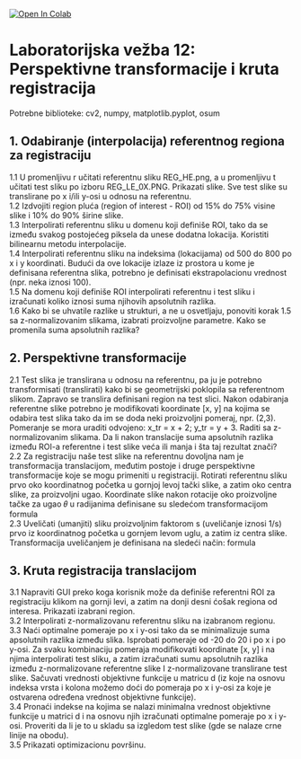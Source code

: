 [![Open In Colab](https://colab.research.google.com/assets/colab-badge.svg)](https://colab.research.google.com/github/nebojsa-bozanic/BMI_OSuM/blob/master/Vezba12%3A%20Perspektivne%20transformacije%20i%20kruta%20registracija/OSuM_vezba_12.ipynb)

# Laboratorijska vežba 12: Perspektivne transformacije i kruta registracija

Potrebne biblioteke: cv2, numpy, matplotlib.pyplot, osum

## 1. Odabiranje (interpolacija) referentnog regiona za registraciju  
  1.1 U promenljivu r učitati referentnu sliku REG_HE.png, a u promenljivu t učitati test sliku po izboru REG_LE_0X.PNG. Prikazati slike. Sve test slike su translirane po x i/ili y-osi u odnosu na referentnu.  
  1.2 Izdvojiti region pluća (region of interest - ROI) od 15% do 75% visine slike i 10% do 90% širine slike.  
  1.3 Interpolirati referentnu sliku u domenu koji definiše ROI, tako da se između svakog postojećeg piksela da unese dodatna lokacija. Koristiti bilinearnu metodu interpolacije.  
  1.4 Interpolirati referentnu sliku na indeksima (lokacijama) od 500 do 800 po x i y koordinati. Budući da ove lokacije izlaze iz prostora u kome je definisana referentna slika, potrebno je definisati ekstrapolacionu vrednost (npr. neka iznosi 100).  
  1.5 Na domenu koji definiše ROI interpolirati referentnu i test sliku i izračunati koliko iznosi suma njihovih apsolutnih razlika.  
  1.6 Kako bi se uhvatile razlike u strukturi, a ne u osvetljaju, ponoviti korak 1.5 sa z-normalizovanim slikama, izabrati proizvoljne parametre. Kako se promenila suma apsolutnih razlika?

## 2. Perspektivne transformacije  
  2.1 Test slika je translirana u odnosu na referentnu, pa ju je potrebno transformisati (translirati) kako bi se geometrijski poklopila sa referentnom slikom. Zapravo se translira definisani region na test slici. Nakon odabiranja referentne slike potrebno je modifikovati koordinate [x, y] na kojima se odabira test slika tako da im se doda neki proizvoljni pomeraj, npr. (2,3). Pomeranje se mora uraditi odvojeno: x_tr = x + 2; y_tr = y + 3. Raditi sa z-normalizovanim slikama. Da li nakon translacije suma apsolutnih razlika između ROI-a referentne i test slike veća ili manja i šta taj rezultat znači?  
  2.2 Za registraciju naše test slike na referentnu dovoljna nam je transformacija translacijom, međutim postoje i druge perspektivne transformacije koje se mogu primeniti u registraciji. Rotirati referentnu sliku prvo oko koordinatnog početka u gornjoj levoj tački slike, a zatim oko centra slike, za proizvoljni ugao. Koordinate slike nakon rotacije oko proizvoljne tačke za ugao 𝜃 u radijanima definisane su sledećom transformacijom formula  
  2.3 Uveličati (umanjiti) sliku proizvoljnim faktorom s (uveličanje iznosi 1/s) prvo iz koordinatnog početka u gornjem levom uglu, a zatim iz centra slike. Transformacija uveličanjem je definisana na sledeći način: formula  

## 3. Kruta registracija translacijom  
  3.1 Napraviti GUI preko koga korisnik može da definiše referentni ROI za registraciju klikom na gornji levi, a zatim na donji desni ćošak regiona od interesa. Prikazati izabrani region.  
  3.2 Interpolirati z-normalizovanu referentnu sliku na izabranom regionu.  
  3.3 Naći optimalne pomeraje po x i y-osi tako da se minimalizuje suma apsolutnih razlika između slika. Isprobati pomeraje od -20 do 20 i po x i po y-osi. Za svaku kombinaciju pomeraja modifikovati koordinate [x, y] i na njima interpolirati test sliku, a zatim izračunati sumu apsolutnih razlika između z-normalizovane referentne slike I z-normalizovane translirane test slike. Sačuvati vrednosti objektivne funkcije u matricu d (iz koje na osnovu indeksa vrsta i kolona možemo doći do pomeraja po x i y-osi za koje je ostvarena određena vrednost objektivne funkcije).  
  3.4 Pronaći indekse na kojima se nalazi minimalna vrednost objektivne funkcije u matrici d i na osnovu njih izračunati optimalne pomeraje po x i y-osi. Proveriti da li je to u skladu sa izgledom test slike (gde se nalaze crne linije na obodu).  
  3.5 Prikazati optimizacionu površinu.
